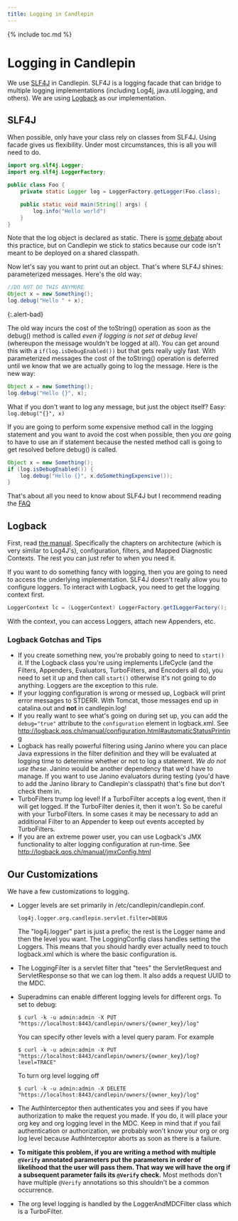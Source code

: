 ```yaml
---
title: Logging in Candlepin
---
```

{% include toc.md %}

# Logging in Candlepin
We use [SLF4J](http://www.slf4j.org/) in Candlepin.  SLF4J is a logging facade
that can bridge to multiple logging implementations (including Log4j,
java.util.logging, and others).  We are using [Logback](http://logback.qos.ch/)
as our implementation.

## SLF4J
When possible, only have your class rely on classes from SLF4J.  Using facade
gives us flexibility.  Under most circumstances, this is all you will need to
do.

```java
import org.slf4j.Logger;
import org.slf4j.LoggerFactory;

public class Foo {
    private static Logger log = LoggerFactory.getLogger(Foo.class);

    public static void main(String[] args) {
        log.info("Hello world")
    }
}
```

Note that the log object is declared as static.  There is [some
debate](http://www.slf4j.org/faq.html#declared_static) about this practice, but
on Candlepin we stick to statics because our code isn't meant to be deployed on
a shared classpath.

Now let's say you want to print out an object.  That's where SLF4J shines: parameterized messages.  Here's the old way:

```java
//DO NOT DO THIS ANYMORE
Object x = new Something();
log.debug("Hello " + x);
```
{:.alert-bad}

The old way incurs the cost of the toString() operation as soon as the debug()
method is called *even if logging is not set at debug level* (whereupon the
message wouldn't be logged at all).  You can get around this with a
`if(log.isDebugEnabled())` but that gets really ugly fast.  With parameterized
messages the cost of the toString() operation is deferred until we know that we
are actually going to log the message.  Here is the new way:

```java
Object x = new Something();
log.debug("Hello {}", x);
```

What if you don't want to log any message, but just the object itself?  Easy: `log.debug("{}", x)`

If you are going to perform some expensive method call in the logging statement
and you want to avoid the cost when possible, then you *are* going to have to
use an if statement because the nested method call is going to get resolved
before debug() is called.

```java
Object x = new Something();
if (log.isDebugEnabled()) {
    log.debug("Hello {}", x.doSomethingExpensive());
}
```

That's about all you need to know about SLF4J but I recommend reading the [FAQ](http://www.slf4j.org/faq.html)

## Logback
First, read [the manual](http://logback.qos.ch/manual/introduction.html).
Specifically the chapters on architecture (which is very similar to Log4J's),
configuration, filters, and Mapped Diagnostic Contexts.  The rest you can just
refer to when you need it.

If you want to do something fancy with logging, then you are going to need to
access the underlying implementation.  SLF4J doesn't really allow you to
configure loggers.  To interact with Logback, you need to get the logging
context first.

```java
LoggerContext lc = (LoggerContext) LoggerFactory.getILoggerFactory();
```

With the context, you can access Loggers, attach new Appenders, etc.

### Logback Gotchas and Tips
* If you create something new, you're probably going to need to ```start()```
  it.  If the Logback class you're using implements LifeCycle (and the Filters,
  Appenders, Evaluators, TurboFilters, and Encoders all do), you need to set it
  up and then call `start()` otherwise it's not going to do anything.
  Loggers are the exception to this rule.
* If your logging configuration is wrong or messed up, Logback will print error
  messages to STDERR.  With Tomcat, those messages end up in catalina.out and
  **not** in candlepin.log!
* If you really want to see what's going on during set up, you can add the
  `debug="true"` attribute to the `configuration` element in
  logback.xml.  See <http://logback.qos.ch/manual/configuration.html#automaticStatusPrinting>
* Logback has really powerful filtering using Janino where you can place Java
  expressions in the filter definition and they will be evaluated at logging
  time to determine whether or not to log a statement.  *We do not use these*.
  Janino would be another dependency that we'd have to manage.  If you want to
  use Janino evaluators during testing (you'd have to add the Janino library to
  Candlepin's classpath) that's fine but don't check them in.
* TurboFilters trump log level!  If a TurboFilter accepts a log event, then it
  will get logged.  If the TurboFilter denies it, then it won't.  So be careful
  with your TurboFilters.  In some cases it may be necessary to add an
  additional Filter to an Appender to keep out events accepted by TurboFilters.
* If you are an extreme power user, you can use Logback's JMX functionality to
  alter logging configuration at run-time.  See <http://logback.qos.ch/manual/jmxConfig.html>

## Our Customizations
We have a few customizations to logging.

* Logger levels are set primarily in /etc/candlepin/candlepin.conf.

  ```properties
  log4j.logger.org.candlepin.servlet.filter=DEBUG
  ```

  The "log4j.logger" part is just a prefix; the rest is the Logger name and
  then the level you want.  The LoggingConfig class handles setting the
  Loggers.  This means that you should hardly ever actually need to touch
  logback.xml which is where the basic configuration is.
* The LoggingFilter is a servlet filter that "tees" the ServletRequest and
  ServletResponse so that we can log them.  It also adds a request UUID to the
  MDC.
* Superadmins can enable different logging levels for different orgs.  To set to debug:

  ```console
  $ curl -k -u admin:admin -X PUT "https://localhost:8443/candlepin/owners/{owner_key}/log"
  ```

  You can specify other levels with a level query param.  For example

  ```console
  $ curl -k -u admin:admin -X PUT "https://localhost:8443/candlepin/owners/{owner_key}/log?level=TRACE"
  ```

  To turn org level logging off

  ```console
  $ curl -k -u admin:admin -X DELETE "https://localhost:8443/candlepin/owners/{owner_key}/log"
  ```

* The AuthInterceptor then authenticates you and sees if you have authorization
  to make the request you made.  If you do, it will place your org key and org
  logging level in the MDC.  Keep in mind that if you fail authentication or
  authorization, we probably won't know your org or org log level because
  AuthInterceptor aborts as soon as there is a failure.
* **To mitigate this problem, if you are writing a method with multiple
  `@Verify` annotated parameters put the parameters in order of likelihood that
  the user will pass them.  That way we will have the org if a subsequent
  parameter fails its `@Verify` check.**  Most methods don't have multiple
  `@Verify` annotations so this shouldn't be a common occurrence.
* The org level logging is handled by the LoggerAndMDCFilter class which is a TurboFilter.

